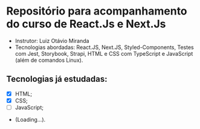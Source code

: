 # Repositório para acompanhamento do curso de React.Js e Next.Js

- Instrutor: Luiz Otávio Miranda
- Tecnologias abordadas: React.JS, Next.JS, Styled-Components, Testes com Jest, Storybook, Strapi, HTML e CSS com TypeScript e JavaScript (além de comandos Linux).

## Tecnologias já estudadas:

- [X] HTML;
- [X] CSS;
- [ ] JavaScript;
- (Loading...).

